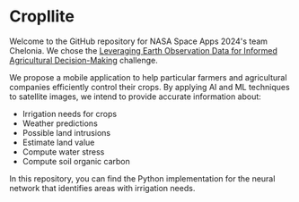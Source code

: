 # Cropllite
Welcome to the GitHub repository for NASA Space Apps 2024's team Chelonia. We chose the [Leveraging Earth Observation Data for Informed Agricultural Decision-Making](https://www.spaceappschallenge.org/nasa-space-apps-2024/challenges/leveraging-earth-observation-data-for-informed-agricultural-decision-making/) challenge.

We propose a mobile application to help particular farmers and agricultural companies efficiently control their crops. By applying AI and ML techniques to satellite images, we intend to provide accurate information about:

- Irrigation needs for crops
- Weather predictions
- Possible land intrusions
- Estimate land value
- Compute water stress
- Compute soil organic carbon

In this repository, you can find the Python implementation for the neural network that identifies areas with irrigation needs. 
